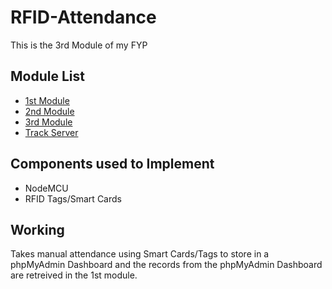 # RFID-Attendance
 This is the 3rd Module of my FYP 
 
 ## Module List
 - [1st Module](https://github.com/AbdulHadi404/FaceRecognition-And-MaskDetection)
 - [2nd Module](https://github.com/AbdulHadi404/React-Native-Attendance-App)
 - [3rd Module](https://github.com/AbdulHadi404/RFID-Attendance)
 - [Track Server](https://github.com/AbdulHadi404/track-server)
 
## Components used to Implement
 - NodeMCU
 - RFID Tags/Smart Cards
 
## Working
Takes manual attendance using Smart Cards/Tags to store in a phpMyAdmin Dashboard and the records from the phpMyAdmin Dashboard are retreived in the 1st module.
